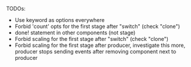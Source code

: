TODOs:
- Use keyword as options everywhere
- Forbid 'count' opts for the first stage after "switch" (check "clone")
- done! statement in other components (not stage)
- Forbid scaling for the first stage after "switch" (check "clone")
- Forbid scaling for the first stage after producer, investigate this more, producer stops sending events after removing component next to producer 
